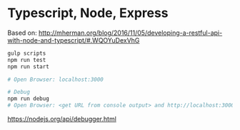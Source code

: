 # Typescript, Node, Express
Based on: http://mherman.org/blog/2016/11/05/developing-a-restful-api-with-node-and-typescript/#.WQOYuDexVhG

```bash
gulp scripts 
npm run test
npm run start

# Open Browser: localhost:3000

# Debug
npm run debug
# Open Browser: <get URL from console output> and http://localhost:3000/
```

https://nodejs.org/api/debugger.html